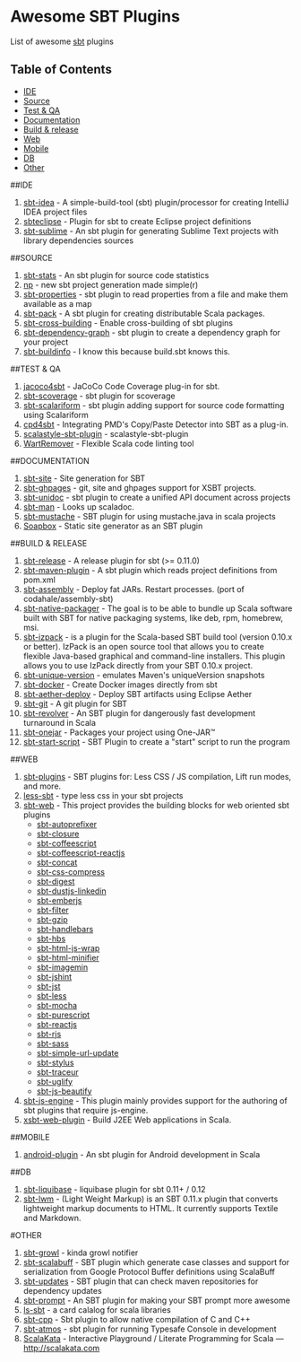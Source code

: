 Awesome SBT Plugins
===================

List of awesome [sbt](http://www.scala-sbt.org/) plugins

## Table of Contents

<!-- MarkdownTOC depth=4 -->

 - [IDE](#ide)
 - [Source](#source)
 - [Test & QA](#test--qa)
 - [Documentation](#documentation)
 - [Build & release](#build--release)
 - [Web](#web)
 - [Mobile](#mobile)
 - [DB](#db)
 - [Other](#other)

<!-- /MarkdownTOC -->

##IDE
1. [sbt-idea](https://github.com/mpeltonen/sbt-idea) -  A simple-build-tool (sbt) plugin/processor for creating IntelliJ IDEA project files
1. [sbteclipse](https://github.com/typesafehub/sbteclipse) -  Plugin for sbt to create Eclipse project definitions
1. [sbt-sublime](https://github.com/orrsella/sbt-sublime) -  An sbt plugin for generating Sublime Text projects with library dependencies sources


##SOURCE
1. [sbt-stats](https://github.com/orrsella/sbt-stats) -  An sbt plugin for source code statistics
1. [np](https://github.com/softprops/np) -  new sbt project generation made simple(r)
1. [sbt-properties](https://github.com/sbt/sbt-properties) -  sbt plugin to read properties from a file and make them available as a map
1. [sbt-pack](https://github.com/xerial/sbt-pack) -  A sbt plugin for creating distributable Scala packages.
1. [sbt-cross-building](https://github.com/jrudolph/sbt-cross-building/) -  Enable cross-building of sbt plugins
1. [sbt-dependency-graph](https://github.com/jrudolph/sbt-dependency-graph) -  sbt plugin to create a dependency graph for your project
1. [sbt-buildinfo](https://github.com/sbt/sbt-buildinfo) -  I know this because build.sbt knows this.


##TEST & QA
1. [jacoco4sbt](https://github.com/sbt/jacoco4sbt) -  JaCoCo Code Coverage plug-in for sbt.
1. [sbt-scoverage](https://github.com/scoverage/sbt-scoverage#coveralls) -  sbt plugin for scoverage
1. [sbt-scalariform](https://github.com/sbt/sbt-scalariform) -  sbt plugin adding support for source code formatting using Scalariform
1. [cpd4sbt](https://github.com/sbt/cpd4sbt) -  Integrating PMD's Copy/Paste Detector into SBT as a plug-in.
1. [scalastyle-sbt-plugin](https://github.com/scalastyle/scalastyle-sbt-plugin) -  scalastyle-sbt-plugin
1. [WartRemover](https://github.com/puffnfresh/wartremover) - Flexible Scala code linting tool


##DOCUMENTATION
1. [sbt-site](https://github.com/sbt/sbt-site) -  Site generation for SBT
1. [sbt-ghpages](https://github.com/sbt/sbt-ghpages) -  git, site and ghpages support for XSBT projects.
1. [sbt-unidoc](https://github.com/sbt/sbt-unidoc) -  sbt plugin to create a unified API document across projects
1. [sbt-man](https://github.com/sbt/sbt-man) -  Looks up scaladoc.
1. [sbt-mustache](https://github.com/michaeldfallen/sbt-mustache) -  SBT plugin for using mustache.java in scala projects
1. [Soapbox](https://github.com/arnolddevos/Soapbox) -  Static site generator as an SBT plugin


##BUILD & RELEASE
1. [sbt-release](https://github.com/sbt/sbt-release) -  A release plugin for sbt (>= 0.11.0)
1. [sbt-maven-plugin](https://github.com/shivawu/sbt-maven-plugin) -  A sbt plugin which reads project definitions from pom.xml
1. [sbt-assembly](https://github.com/sbt/sbt-assembly) -  Deploy fat JARs. Restart processes. (port of codahale/assembly-sbt)
1. [sbt-native-packager](https://github.com/sbt/sbt-native-packager) - The goal is to be able to bundle up Scala software built with SBT for native packaging systems, like deb, rpm, homebrew, msi.
1. [sbt-izpack](http://software.clapper.org/sbt-izpack/) -  is a plugin for the Scala-based SBT build tool (version 0.10.x or better). IzPack is an open source tool that allows you to create flexible Java-based graphical and command-line installers. This plugin allows you to use IzPack directly from your SBT 0.10.x project.
1. [sbt-unique-version](https://github.com/sbt/sbt-unique-version) -  emulates Maven's uniqueVersion snapshots
1. [sbt-docker](https://github.com/marcuslonnberg/sbt-docker) -  Create Docker images directly from sbt
1. [sbt-aether-deploy](https://github.com/arktekk/sbt-aether-deploy) -  Deploy SBT artifacts using Eclipse Aether
1. [sbt-git](https://github.com/sbt/sbt-git) -  A git plugin for SBT
1. [sbt-revolver](https://github.com/spray/sbt-revolver) - An SBT plugin for dangerously fast development turnaround in Scala
1. [sbt-onejar](https://github.com/sbt/sbt-onejar) - Packages your project using One-JAR™
1. [sbt-start-script](https://github.com/sbt/sbt-start-script) - SBT Plugin to create a "start" script to run the program


##WEB
1. [sbt-plugins](https://github.com/untyped/sbt-plugins) -  SBT plugins for: Less CSS / JS compilation, Lift run modes, and more.
1. [less-sbt](https://github.com/softprops/less-sbt) -  type less css in your sbt projects
1. [sbt-web](https://github.com/sbt/sbt-web) - This project provides the building blocks for web oriented sbt plugins
    * [sbt-autoprefixer](https://github.com/matthewrennie/sbt-autoprefixer)
    * [sbt-closure](https://github.com/ground5hark/sbt-closure#sbt-closure)
    * [sbt-coffeescript](https://github.com/sbt/sbt-coffeescript#sbt-coffeescript)
    * [sbt-coffeescript-reactjs](https://github.com/ShaggyYeti/sbt-coffeescript-reactjs)
    * [sbt-concat](https://github.com/ground5hark/sbt-concat#sbt-concat)
    * [sbt-css-compress](https://github.com/ground5hark/sbt-css-compress#sbt-css-compress)
    * [sbt-digest](https://github.com/sbt/sbt-digest#sbt-digest)
    * [sbt-dustjs-linkedin](https://github.com/jmparsons/sbt-dustjs-linkedin)
    * [sbt-emberjs](https://github.com/dwickern/sbt-emberjs)
    * [sbt-filter](https://github.com/rgcottrell/sbt-filter)
    * [sbt-gzip](https://github.com/sbt/sbt-gzip#sbt-gzip)
    * [sbt-handlebars](https://github.com/Amadeus82/sbt-handlebars)
    * [sbt-hbs](https://github.com/bicouy0/sbt-hbs)
    * [sbt-html-js-wrap](https://github.com/kolloch/sbt-html-js-wrap)
    * [sbt-html-minifier](https://github.com/rgcottrell/sbt-html-minifier)
    * [sbt-imagemin](https://github.com/rgcottrell/sbt-imagemin)
    * [sbt-jshint](https://github.com/sbt/sbt-jshint#sbt-jshint)
    * [sbt-jst](https://github.com/matthewrennie/sbt-jst)
    * [sbt-less](https://github.com/sbt/sbt-less#sbt-less)
    * [sbt-mocha](https://github.com/sbt/sbt-mocha)
    * [sbt-purescript](https://github.com/eamelink/sbt-purescript)
    * [sbt-reactjs](https://github.com/ddispaltro/sbt-reactjs)
    * [sbt-rjs](https://github.com/sbt/sbt-rjs#sbt-rjs)
    * [sbt-sass](https://github.com/ShaggyYeti/sbt-sass)
    * [sbt-simple-url-update](https://github.com/neomaclin/sbt-simple-url-update#sbt-simple-url-update)
    * [sbt-stylus](https://github.com/sbt/sbt-stylus)
    * [sbt-traceur](https://github.com/arielscarpinelli/sbt-traceur)
    * [sbt-uglify](https://github.com/sbt/sbt-uglify)
    * [sbt-js-beautify](https://github.com/meloniasty/sbt-js-beautify)
1. [sbt-js-engine](https://github.com/sbt/sbt-js-engine) - This plugin mainly provides support for the authoring of sbt plugins that require js-engine.
1. [xsbt-web-plugin](https://github.com/earldouglas/xsbt-web-plugin) -  Build J2EE Web applications in Scala.


##MOBILE
1. [android-plugin](https://github.com/jberkel/android-plugin) -  An sbt plugin for Android development in Scala


##DB
1. [sbt-liquibase](https://github.com/bigtoast/sbt-liquibase) -  liquibase plugin for sbt 0.11+ / 0.12
1. [sbt-lwm](http://software.clapper.org/sbt-lwm/) -  (Light Weight Markup) is an SBT 0.11.x plugin that converts lightweight markup documents to HTML. It currently supports Textile and Markdown.

#OTHER
1. [sbt-growl](https://github.com/freekh/sbt-growl) - kinda growl notifier
1. [sbt-scalabuff](https://github.com/sbt/sbt-scalabuff) -  SBT plugin which generate case classes and support for serialization from Google Protocol Buffer definitions using ScalaBuff
1. [sbt-updates](https://github.com/rtimush/sbt-updates) -  SBT plugin that can check maven repositories for dependency updates
1. [sbt-prompt](https://github.com/agemooij/sbt-prompt) -  An SBT plugin for making your SBT prompt more awesome
1. [ls-sbt](https://github.com/softprops/ls) - a card calalog for scala libraries
1. [sbt-cpp](https://github.com/d40cht/sbt-cpp) -  Sbt plugin to allow native compilation of C and C++
1. [sbt-atmos](https://github.com/sbt/sbt-atmos) -  sbt plugin for running Typesafe Console in development
1. [ScalaKata](https://github.com/MasseGuillaume/ScalaKata) - Interactive Playground / Literate Programming for Scala — http://scalakata.com
